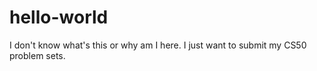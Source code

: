 # hello-world

I don't know what's this or why am I here. I just want to submit my CS50 problem sets.
